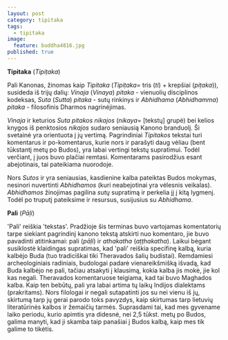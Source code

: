 ```yaml
---
layout: post
category: tipitaka
tags:
  - tipitaka
image:
  feature: buddha4816.jpg
published: true
---
```


**Tipitaka** (*Tipiṭaka*)

Pali Kanonas, žinomas kaip *Tipitaka* (*Tipiṭaka=* tris (*ti*) + krepšiai (*piṭaka*)), susideda iš trijų dalių: *Vinaja* (*Vinaya*) *pitaka* - vienuolių disciplinos kodeksas, *Suta* (*Sutta*) *pitaka* - sutų rinkinys ir *Abhidhama* (*Abhidhamma*) *pitaka* - filosofinis Dharmos nagrinėjimas.

*Vinaja* ir keturios *Suta pitakos nikajos* (*nikaya*= [tekstų] grupė) bei kelios knygos iš penktosios *nikajos* sudaro seniausią Kanono branduolį. Ši svetainė yra orientuota į jų vertimą. Pagrindiniai *Tipitakos* tekstai turi komentarus ir po-komentarus, kurie nors ir parašyti daug vėliau (bent tūkstantį metų po Budos), yra labai vertingi tekstų supratimui. Todėl verčiant, į juos buvo plačiai remtasi. Komentarams pasirodžius esant abejotinais, tai pateikiama nuorodoje.

Nors *Sutos* ir yra seniausias, kasdienine kalba pateiktas Budos mokymas, nesinori nuvertinti *Abhidhamos* (kuri neabejotinai yra vėlesnis veikalas). *Abhidhamos* žinojimas pagilina *sutų* supratimą ir perkelia jį į kitą lygmenį. Todėl po truputį pateiksime ir resursus, susijusius su *Abhidhama*.

**Pali** (*Pāḷi*)

'Pali' reiškia 'tekstas'. Pradžioje šis terminas buvo vartojamas komentatorių tarpe siekiant pagrindinį kanono tekstą atskirti nuo komentaro, jie buvo pavadinti atitinkamai: pali (*pāḷi*) ir *athakatha* (*aṭṭhakatha*). Laikui bėgant susiklostė klaidingas supratimas, kad 'pali' reiškia specifinę kalbą, kuria kalbėjo Buda (tuo tradiciškai tiki Theravados šalių budistai). Remdamiesi archeologiniais radiniais, budologai padarė vienareikšmišką išvadą, kad Buda kalbėjo ne pali, tačiau atsakyti į klausimą, kokia kalba jis mokė, jie kol kas negali. Theravados komentaruose teigiama, kad tai buvo Maghados kalba. Kaip ten bebūtų, pali yra labai artima tų laikų Indijos dialektams (prakritams). Nors filologai ir negali sutapatinti jos su nei vienu iš jų, skirtumą tarp jų gerai parodo toks pavyzdys, kaip skirtumas tarp lietuvių literatūrinės kalbos ir žemaičių tarmės. Suprasdami tai, kad mes gyvename laiko periodu, kurio apimtis yra didesnė, nei 2,5 tūkst. metų po Budos, galima manyti, kad ji skamba taip panašiai į Budos kalbą, kaip mes tik galime to tikėtis.

<figure>
	<a href="{{ site.url }}/images/Tipitakos_sandara.png"><img src="{{ site.url }}/images/Tipitakos_sandara.png" alt=""></a>
</figure>
